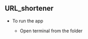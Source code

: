 <h2> URL_shortener</h2>
<ul>
  <li>To run the app</li>
  <ul>
    <li>Open terminal from the folder </li>
  </ul>
</ul>
